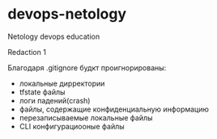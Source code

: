 # devops-netology
Netology devops education

Redaction 1

Благодаря .gitignore будкт проигнорированы:
 - локальные дирректории 
 - tfstate файлы
 - логи падений(crash)
 - файлы, содержащие конфиденциальную информацию
 - перезаписываемые локальные файлы
 - CLI конфигурациооные файлы

